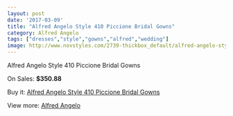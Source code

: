 ```yaml
---
layout: post
date: '2017-03-09'
title: "Alfred Angelo Style 410 Piccione Bridal Gowns"
category: Alfred Angelo
tags: ["dresses","style","gowns","alfred","wedding"]
image: http://www.novstyles.com/2739-thickbox_default/alfred-angelo-style-410-piccione-bridal-gowns.jpg
---
```

Alfred Angelo Style 410 Piccione Bridal Gowns

On Sales: **$350.88**
<a href="https://www.novstyles.com/en/alfred-angelo/1562-alfred-angelo-style-410-piccione-bridal-gowns.html"><amp-img layout="responsive" width="600" height="600" src="//www.novstyles.com/2739-thickbox_default/alfred-angelo-style-410-piccione-bridal-gowns.jpg" alt="Alfred Angelo Style 410 Piccione Bridal Gowns 0" /></a>
<a href="https://www.novstyles.com/en/alfred-angelo/1562-alfred-angelo-style-410-piccione-bridal-gowns.html"><amp-img layout="responsive" width="600" height="600" src="//www.novstyles.com/2740-thickbox_default/alfred-angelo-style-410-piccione-bridal-gowns.jpg" alt="Alfred Angelo Style 410 Piccione Bridal Gowns 1" /></a>

Buy it: [Alfred Angelo Style 410 Piccione Bridal Gowns](https://www.novstyles.com/en/alfred-angelo/1562-alfred-angelo-style-410-piccione-bridal-gowns.html "Alfred Angelo Style 410 Piccione Bridal Gowns")

View more: [Alfred Angelo](https://www.novstyles.com/en/10-alfred-angelo "Alfred Angelo")